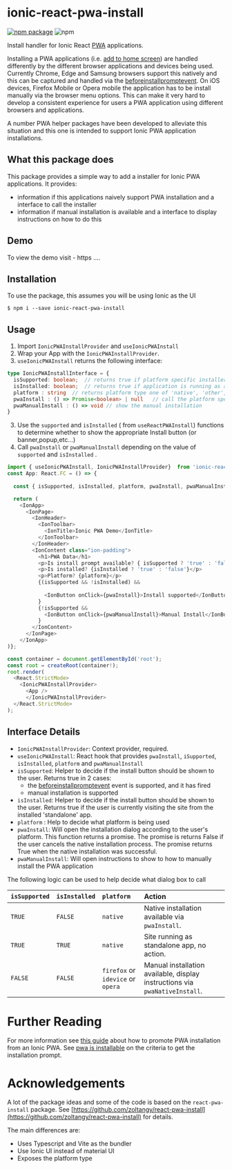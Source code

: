 # ionic-react-pwa-install

[![npm package][npm-badge]][npm]
![npm][npm-downloads]

Install handler for Ionic React [PWA] applications.

Installing a PWA applications (i.e. [add to home screen]) are handled differently by the different browser applications and devices being used.  Currently Chrome, Edge and Samsung browsers support this natively and this can be captured and handled via the [beforeinstallpromptevent].  On iOS devices, Firefox Mobile or Opera mobile the application has to be install manually via the browser menu options.   This can make it very hard to develop a consistent experience for users a PWA application using different browsers and applications.

A number PWA helper packages have been developed to alleviate this situation and this one is intended to support Ionic PWA application installations.

## What this package does

This package provides a simple way to add a installer for Ionic PWA applications.   It provides:
- information if this applications naively support PWA installation and a interface to call the installer
- information if manual installation is available and a interface to display instructions on how to do this

## Demo

To view the demo visit - https ....

## Installation

To use the package, this assumes you will be using Ionic as the UI

```shell
$ npm i --save ionic-react-pwa-install 
```

## Usage

1. Import `IonicPWAInstallProvider` and `useIonicPWAInstall`
2. Wrap your App with the `IonicPWAInstallProvider`.
3. `useIonicPWAInstall` returns the following interface:
```typescript
type IonicPWAInstallInterface = {
  isSupported: boolean;  // returns true if platform specific installer is supported
  isInstalled: boolean;  // returns true if application is running as an app windows
  platform : string  // returns platform type one of 'native', 'other', 'firefox', 'idevice', 'opera'
  pwaInstall : () => Promise<boolean> | null   // call the platform specific installer
  pwaManualInstall : () => void // show the manual installation
}
```

3. Use the `supported` and `isInstalled` ( from `useReactPWAInstall`) functions to determine whether to show the appropriate Install button (or banner,popup,etc...)
4. Call `pwaInstall` or `pwaManualInstall`  depending on the value of `supported` and `isInstalled` .


```typescript
import { useIonicPWAInstall, IonicPWAInstallProvider}  from 'ionic-react-pwa-install'
const App: React.FC = () => {
  
  const { isSupported, isInstalled, platform, pwaInstall, pwaManualInstall} = useIonicPWAInstall()!

  return (
    <IonApp>
      <IonPage>
        <IonHeader>
          <IonToolbar>
            <IonTitle>Ionic PWA Demo</IonTitle>
          </IonToolbar>
        </IonHeader>
        <IonContent class="ion-padding">
          <h1>PWA Data</h1>
          <p>Is install prompt available? { isSupported ? 'true' : 'false'}</p> 
          <p>Is installed? {isInstalled ? 'true' : 'false'}</p>
          <p>Platform? {platform}</p>
          {(isSupported && !isInstalled) &&
          
            <IonButton onClick={pwaInstall}>Install supported</IonButton>
          }
          {!isSupported &&
            <IonButton onClick={pwaManualInstall}>Manual Install</IonButton>
          }
        </IonContent>
      </IonPage>
    </IonApp>
)};

const container = document.getElementById('root');
const root = createRoot(container!);
root.render(
  <React.StrictMode>
    <IonicPWAInstallProvider>
      <App />
      </IonicPWAInstallProvider>
  </React.StrictMode>
);
```

## Interface Details

- `IonicPWAInstallProvider`: Context provider, required. 
- `useIonicPWAInstall`: React hook that provides `pwaInstall`, `iSupported`, `isInstalled`, `platform` and `pwaManualInstall`
- `isSupported`: Helper to decide if the install button should be shown to the user. Returns true in 2 cases:
  - the [beforeinstallpromptevent] event is supported, and it has fired
  - manual installation is supported
- `isInstalled`: Helper to decide if the install button should be shown to the user. Returns true if the user is currently visiting the site from the installed 'standalone' app.
- `platform` : Help to decide what platform is being used
- `pwaInstall`: Will open the installation dialog according to the user's platform. This function returns a promise. The promise is returns False if the user cancels the native installation process. The promise returns True when the native installation was successful.
- `pwaManualInstall`: Will open instructions to show to how to manually install the PWA application

The following logic can be used to help decide what dialog box to call

`isSupported` | `isInstalled` | `platform` | Action
:-------------|:--------------|:-----------|:------
`TRUE`        | `FALSE`       | `native`   | Native installation available via `pwaInstall`.
`TRUE`        | `TRUE`        | `native`    | Site running as standalone app, no action.
`FALSE`       | `FALSE`       | `firefox` or `idevice` or `opera` | Manual installation available, display instructions via `pwaNativeInstall`. 

# Further Reading

For more information see [this guide] about how to promote PWA installation from an Ionic PWA.  See [pwa is installable] on the criteria to get the installation prompt.


# Acknowledgements

A lot of the package ideas and some of the code is based on the `react-pwa-install` package.   See [https://github.com/zoltangy/react-pwa-install](https://github.com/zoltangy/react-pwa-install) for details.

The main differences are:
- Uses Typescript and Vite as the bundler
- Use Ionic UI instead of material UI
- Exposes the platform type


[npm-badge]: https://img.shields.io/npm/v/ionic-react-pwa-install
[npm-downloads]: https://img.shields.io/npm/dt/ionic-react-pwa-install
[npm]: https://www.npmjs.com/package/ionic-react-pwa-install
[pwa]: https://developer.mozilla.org/en-US/docs/Web/Progressive_web_apps
[add to home screen]: https://developer.mozilla.org/en-US/docs/Web/Progressive_web_apps/Add_to_home_screen
[beforeinstallpromptevent]: https://developer.mozilla.org/en-US/docs/Web/API/BeforeInstallPromptEvent
[this guide]: https://web.dev/promote-install/
[pwa is installable]: https://web.dev/install-criteria/
